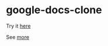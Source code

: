# google-docs-clone

Try it [here](https://ronald-luo.github.io/google-docs-clone/)

See [more](https://www.ronald-luo.com/100-websites/)
